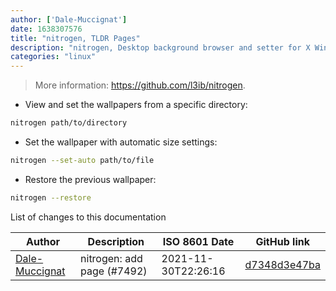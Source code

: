 ```yaml
---
author: ['Dale-Muccignat']
date: 1638307576
title: "nitrogen, TLDR Pages"
description: "nitrogen, Desktop background browser and setter for X Window."
categories: "linux"
---
```

> More information: <https://github.com/l3ib/nitrogen>.

- View and set the wallpapers from a specific directory:

```bash
nitrogen path/to/directory
```

- Set the wallpaper with automatic size settings:

```bash
nitrogen --set-auto path/to/file
```

- Restore the previous wallpaper:

```bash
nitrogen --restore
```
List of changes to this documentation


Author | Description | ISO 8601 Date | GitHub link
------|-----|-----|-----
[Dale-Muccignat](mailto:dale.muccignat@my.jcu.edu.au) | nitrogen: add page (#7492) | 2021-11-30T22:26:16 | [d7348d3e47ba](https://github.com/tldr-pages/tldr/commit/d7348d3e47ba261895a72924469679d1c95e66cb)

